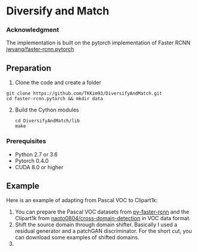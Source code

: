 # Diversify and Match

### Acknowledgment

The implementation is built on the pytorch implementation of Faster RCNN [jwyang/faster-rcnn.pytorch](https://github.com/jwyang/faster-rcnn.pytorch)


## Preparation
1. Clone the code and create a folder
```
git clone https://github.com/TKKim93/DiversifyAndMatch.git
cd faster-rcnn.pytorch && mkdir data
```

2. Build the Cython modules
    ```Shell
    cd DiversifyAndMatch/lib
    make
    
### Prerequisites

* Python 2.7 or 3.6
* Pytorch 0.4.0 
* CUDA 8.0 or higher

## Example
Here is an example of adapting from Pascal VOC to Clipart1k:
1. You can prepare the Pascal VOC datasets from [py-faster-rcnn](https://github.com/rbgirshick/py-faster-rcnn) and the Clipart1k from [naoto0804/cross-domain-detection](https://github.com/naoto0804/cross-domain-detection) in VOC data format.
2. Shift the source domain through domain shifter. Basically I used a residual generator and a patchGAN discriminator. For the short cut, you can download some examples of shifted domains.
3.
